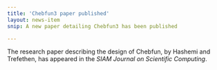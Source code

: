 ```yaml
---
title: 'Chebfun3 paper published'
layout: news-item
snip: A new paper detailing Chebfun3 has been published 

---
```

The research paper describing the design of Chebfun, by Hashemi and Trefethen,
has appeared in the _SIAM Journal on Scientific Computing_.
